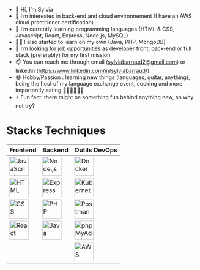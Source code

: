 - 👋 Hi, I’m Sylvia
- 👀 I’m interested in back-end and cloud environnement (I have an AWS cloud practitioner certification)
- 🌱 I’m currently learning programming languages (HTML & CSS, Javascript, React, Express, Node.js, MySQL)
- 👩‍💻 I also started to learn on my own (Java, PHP, MongoDB)
- 💞️ I’m looking for job opportunities as developer front, back-end or full stack (preferably) for my first mission 
- 📫 You can reach me through email (sylviabarraud2@gmail.com) or linkedin (https://www.linkedin.com/in/sylviabarraud/)
- 😄 Hobby/Passion : learning new things (languages, guitar, anything), being the host of my language exchange event, cooking and more importantly eating 🍔🌯🍰🌭🍪🧀
- ⚡ Fun fact: there might be something fun behind anything new, so why not try?

# Stacks Techniques

| Frontend       | Backend        | Outils DevOps  |
|----------------|----------------|----------------|
| <img src="https://upload.wikimedia.org/wikipedia/commons/6/6a/JavaScript-logo.png" alt="JavaScript" width="50"/> | <img src="https://upload.wikimedia.org/wikipedia/commons/d/d9/Node.js_logo.svg" alt="Node.js" width="50"/> | <img src="https://www.docker.com/wp-content/uploads/2022/03/Moby-logo.png" alt="Docker" width="50"/> |
| <img src="https://upload.wikimedia.org/wikipedia/commons/6/61/HTML5_logo_and_wordmark.svg" alt="HTML" width="50"/> | <img src="https://upload.wikimedia.org/wikipedia/commons/6/64/Expressjs.png" alt="Express" width="50"/> | <img src="https://upload.wikimedia.org/wikipedia/commons/3/39/Kubernetes_logo_without_workmark.svg" alt="Kubernetes" width="50"/> |
| <img src="https://upload.wikimedia.org/wikipedia/commons/d/d5/CSS3_logo_and_wordmark.svg" alt="CSS" width="50"/> | <img src="https://upload.wikimedia.org/wikipedia/commons/2/27/PHP-logo.svg" alt="PHP" width="50"/> | <img src="https://assets.getpostman.com/common-share/postman-logo-stacked.svg" alt="Postman" width="50"/> |
| <img src="https://upload.wikimedia.org/wikipedia/commons/a/a7/React-icon.svg" alt="React" width="50"/> | <img src="https://upload.wikimedia.org/wikipedia/en/3/30/Java_programming_language_logo.svg" alt="Java" width="50"/> | <img src="https://www.phpmyadmin.net/static/images/logo-og.png" alt="phpMyAdmin" width="50"/> |
|         |                | <img src="https://upload.wikimedia.org/wikipedia/commons/9/93/Amazon_Web_Services_Logo.svg" alt="AWS" width="50"/> |


